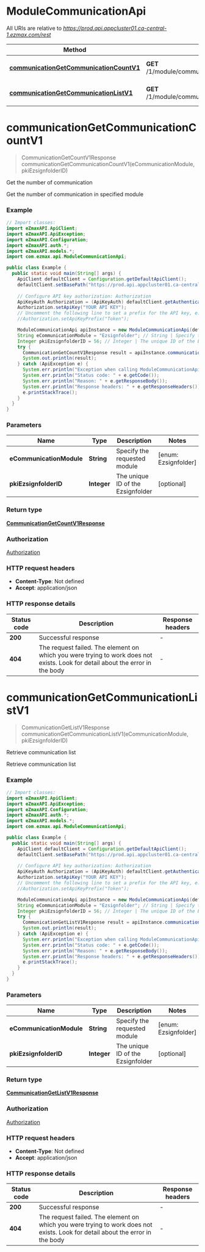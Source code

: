 # ModuleCommunicationApi

All URIs are relative to *https://prod.api.appcluster01.ca-central-1.ezmax.com/rest*

| Method | HTTP request | Description |
|------------- | ------------- | -------------|
| [**communicationGetCommunicationCountV1**](ModuleCommunicationApi.md#communicationGetCommunicationCountV1) | **GET** /1/module/communication/getCommunicationCount | Get the number of communication |
| [**communicationGetCommunicationListV1**](ModuleCommunicationApi.md#communicationGetCommunicationListV1) | **GET** /1/module/communication/getCommunicationList | Retrieve communication list |


<a name="communicationGetCommunicationCountV1"></a>
# **communicationGetCommunicationCountV1**
> CommunicationGetCountV1Response communicationGetCommunicationCountV1(eCommunicationModule, pkiEzsignfolderID)

Get the number of communication

Get the number of communication in specified module

### Example
```java
// Import classes:
import eZmaxAPI.ApiClient;
import eZmaxAPI.ApiException;
import eZmaxAPI.Configuration;
import eZmaxAPI.auth.*;
import eZmaxAPI.models.*;
import com.ezmax.api.ModuleCommunicationApi;

public class Example {
  public static void main(String[] args) {
    ApiClient defaultClient = Configuration.getDefaultApiClient();
    defaultClient.setBasePath("https://prod.api.appcluster01.ca-central-1.ezmax.com/rest");
    
    // Configure API key authorization: Authorization
    ApiKeyAuth Authorization = (ApiKeyAuth) defaultClient.getAuthentication("Authorization");
    Authorization.setApiKey("YOUR API KEY");
    // Uncomment the following line to set a prefix for the API key, e.g. "Token" (defaults to null)
    //Authorization.setApiKeyPrefix("Token");

    ModuleCommunicationApi apiInstance = new ModuleCommunicationApi(defaultClient);
    String eCommunicationModule = "Ezsignfolder"; // String | Specify the requested module
    Integer pkiEzsignfolderID = 56; // Integer | The unique ID of the Ezsignfolder
    try {
      CommunicationGetCountV1Response result = apiInstance.communicationGetCommunicationCountV1(eCommunicationModule, pkiEzsignfolderID);
      System.out.println(result);
    } catch (ApiException e) {
      System.err.println("Exception when calling ModuleCommunicationApi#communicationGetCommunicationCountV1");
      System.err.println("Status code: " + e.getCode());
      System.err.println("Reason: " + e.getResponseBody());
      System.err.println("Response headers: " + e.getResponseHeaders());
      e.printStackTrace();
    }
  }
}
```

### Parameters

| Name | Type | Description  | Notes |
|------------- | ------------- | ------------- | -------------|
| **eCommunicationModule** | **String**| Specify the requested module | [enum: Ezsignfolder] |
| **pkiEzsignfolderID** | **Integer**| The unique ID of the Ezsignfolder | [optional] |

### Return type

[**CommunicationGetCountV1Response**](CommunicationGetCountV1Response.md)

### Authorization

[Authorization](../README.md#Authorization)

### HTTP request headers

 - **Content-Type**: Not defined
 - **Accept**: application/json

### HTTP response details
| Status code | Description | Response headers |
|-------------|-------------|------------------|
| **200** | Successful response |  -  |
| **404** | The request failed. The element on which you were trying to work does not exists. Look for detail about the error in the body |  -  |

<a name="communicationGetCommunicationListV1"></a>
# **communicationGetCommunicationListV1**
> CommunicationGetListV1Response communicationGetCommunicationListV1(eCommunicationModule, pkiEzsignfolderID)

Retrieve communication list

Retrieve communication list

### Example
```java
// Import classes:
import eZmaxAPI.ApiClient;
import eZmaxAPI.ApiException;
import eZmaxAPI.Configuration;
import eZmaxAPI.auth.*;
import eZmaxAPI.models.*;
import com.ezmax.api.ModuleCommunicationApi;

public class Example {
  public static void main(String[] args) {
    ApiClient defaultClient = Configuration.getDefaultApiClient();
    defaultClient.setBasePath("https://prod.api.appcluster01.ca-central-1.ezmax.com/rest");
    
    // Configure API key authorization: Authorization
    ApiKeyAuth Authorization = (ApiKeyAuth) defaultClient.getAuthentication("Authorization");
    Authorization.setApiKey("YOUR API KEY");
    // Uncomment the following line to set a prefix for the API key, e.g. "Token" (defaults to null)
    //Authorization.setApiKeyPrefix("Token");

    ModuleCommunicationApi apiInstance = new ModuleCommunicationApi(defaultClient);
    String eCommunicationModule = "Ezsignfolder"; // String | Specify the requested module
    Integer pkiEzsignfolderID = 56; // Integer | The unique ID of the Ezsignfolder
    try {
      CommunicationGetListV1Response result = apiInstance.communicationGetCommunicationListV1(eCommunicationModule, pkiEzsignfolderID);
      System.out.println(result);
    } catch (ApiException e) {
      System.err.println("Exception when calling ModuleCommunicationApi#communicationGetCommunicationListV1");
      System.err.println("Status code: " + e.getCode());
      System.err.println("Reason: " + e.getResponseBody());
      System.err.println("Response headers: " + e.getResponseHeaders());
      e.printStackTrace();
    }
  }
}
```

### Parameters

| Name | Type | Description  | Notes |
|------------- | ------------- | ------------- | -------------|
| **eCommunicationModule** | **String**| Specify the requested module | [enum: Ezsignfolder] |
| **pkiEzsignfolderID** | **Integer**| The unique ID of the Ezsignfolder | [optional] |

### Return type

[**CommunicationGetListV1Response**](CommunicationGetListV1Response.md)

### Authorization

[Authorization](../README.md#Authorization)

### HTTP request headers

 - **Content-Type**: Not defined
 - **Accept**: application/json

### HTTP response details
| Status code | Description | Response headers |
|-------------|-------------|------------------|
| **200** | Successful response |  -  |
| **404** | The request failed. The element on which you were trying to work does not exists. Look for detail about the error in the body |  -  |

